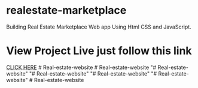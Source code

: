 # realestate-marketplace
Building Real Estate Marketplace Web app Using Html CSS and JavaScript.

# View Project Live just follow this link 
[CLICK HERE](https://sujanban.github.io/realestate-marketplace/)
#   R e a l - e s t a t e - w e b s i t e  
 #   R e a l - e s t a t e - w e b s i t e  
 "# Real-estate-website" 
"# Real-estate-website" 
"# Real-estate-website" 
"# Real-estate-website" 
#   R e a l - e s t a t e - w e b s i t e  
 